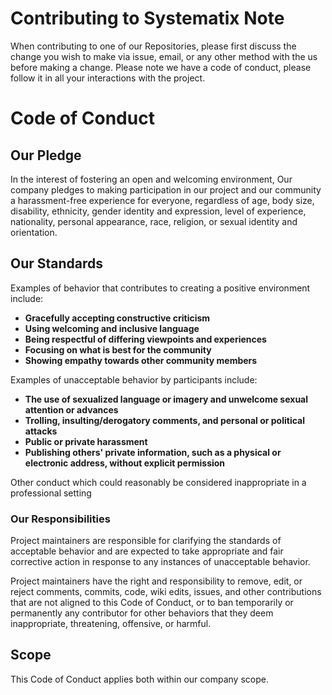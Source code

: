 # Contributing to Systematix Note
When contributing to one of our Repositories, please first discuss the change you wish to make via issue, email, or any other method with the us before making a change.
Please note we have a code of conduct, please follow it in all your interactions with the project.

# Code of Conduct
## Our Pledge
In the interest of fostering an open and welcoming environment, Our company pledges to making participation in our project and our community a harassment-free experience for everyone, regardless of age, body size, disability, ethnicity, gender identity and expression, level of experience, nationality, personal appearance, race, religion, or sexual identity and orientation.

## Our Standards
Examples of behavior that contributes to creating a positive environment include:

* **Gracefully accepting constructive criticism**
* **Using welcoming and inclusive language**
* **Being respectful of differing viewpoints and experiences**
* **Focusing on what is best for the community**
* **Showing empathy towards other community members**

Examples of unacceptable behavior by participants include:

* **The use of sexualized language or imagery and unwelcome sexual attention or advances**
* **Trolling, insulting/derogatory comments, and personal or political attacks**
* **Public or private harassment**
* **Publishing others' private information, such as a physical or electronic address, without explicit permission**

Other conduct which could reasonably be considered inappropriate in a professional setting

### Our Responsibilities
Project maintainers are responsible for clarifying the standards of acceptable behavior and are expected to take appropriate and fair corrective action in response to any instances of unacceptable behavior.

Project maintainers have the right and responsibility to remove, edit, or reject comments, commits, code, wiki edits, issues, and other contributions that are not aligned to this Code of Conduct, or to ban temporarily or permanently any contributor for other behaviors that they deem inappropriate, threatening, offensive, or harmful.

## Scope
This Code of Conduct applies both within our company scope.







